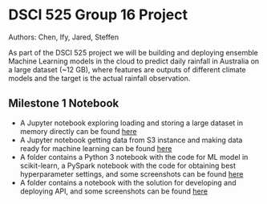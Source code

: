 # DSCI 525 Group 16 Project

Authors: Chen, Ify, Jared, Steffen

As part of the DSCI 525 project we will be building and deploying ensemble Machine Learning models in the cloud to predict daily rainfall in Australia on a large dataset (~12 GB), where features are outputs of different climate models and the target is the actual rainfall observation.

## Milestone 1 Notebook

- A Jupyter notebook exploring loading and storing a large dataset in memory directly can be found [here](https://github.com/UBC-MDS/525_group16/blob/main/notebooks/Milestone1.ipynb)
- A Jupyter notebook getting data from S3 instance and making data ready for machine learning can be found [here](https://github.com/UBC-MDS/525_group16/blob/main/notebooks/Milestone2.ipynb)
- A folder contains a Python 3 notebook with the code for ML model in scikit-learn, a PySpark notebook with the code for obtaining best hyperparameter settings, and some screenshots can be found [here](https://github.com/UBC-MDS/525_group16/tree/main/notebooks/milestone3)
- A folder contains a notebook with the solution for developing and deploying API, and some screenshots can be found [here](https://github.com/UBC-MDS/525_group16/tree/main/notebooks/milestone4)
